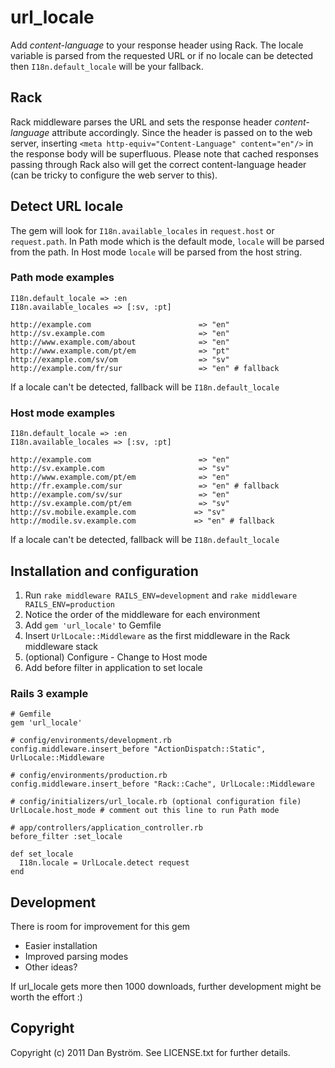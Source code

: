 # url_locale

Add _content-language_ to your response header using Rack. The locale variable is parsed from the requested URL or if no locale can be detected then `I18n.default_locale` will be your fallback.

## Rack

Rack middleware parses the URL and sets the response header _content-language_ attribute accordingly. Since the header is passed on to the web server, inserting `<meta http-equiv="Content-Language" content="en"/>` in the response body will be superfluous. Please note that cached responses passing through Rack also will get the correct content-language header (can be tricky to configure the web server to this).

## Detect URL locale

The gem will look for `I18n.available_locales` in `request.host` or `request.path`. In Path mode which is the default mode, `locale` will be parsed from the path. In Host mode `locale` will be parsed from the host string.

### Path mode examples
    
    I18n.default_locale => :en
    I18n.available_locales => [:sv, :pt]
    
    http://example.com                        => "en"
    http://sv.example.com                     => "en"
    http://www.example.com/about              => "en"
    http://www.example.com/pt/em              => "pt"
    http://example.com/sv/om                  => "sv"
    http://example.com/fr/sur                 => "en" # fallback

If a locale can't be detected, fallback will be `I18n.default_locale`

### Host mode examples

    I18n.default_locale => :en
    I18n.available_locales => [:sv, :pt]
    
    http://example.com                        => "en"
    http://sv.example.com                     => "sv"
    http://www.example.com/pt/em              => "en"
    http://fr.example.com/sur                 => "en" # fallback
    http://example.com/sv/sur                 => "en"
    http://sv.example.com/pt/em               => "sv" 
    http://sv.mobile.example.com             => "sv"
    http://modile.sv.example.com             => "en" # fallback

If a locale can't be detected, fallback will be `I18n.default_locale`

## Installation and configuration

1. Run `rake middleware RAILS_ENV=development` and `rake middleware RAILS_ENV=production`
2. Notice the order of the middleware for each environment
3. Add `gem 'url_locale'` to Gemfile
4. Insert `UrlLocale::Middleware` as the first middleware in the Rack middleware stack
5. (optional) Configure - Change to Host mode
6. Add before filter in application to set locale

### Rails 3 example

    # Gemfile
    gem 'url_locale'
    
    # config/environments/development.rb
    config.middleware.insert_before "ActionDispatch::Static", UrlLocale::Middleware
    
    # config/environments/production.rb
    config.middleware.insert_before "Rack::Cache", UrlLocale::Middleware
    
    # config/initializers/url_locale.rb (optional configuration file)
    UrlLocale.host_mode # comment out this line to run Path mode
    
    # app/controllers/application_controller.rb
    before_filter :set_locale

    def set_locale
      I18n.locale = UrlLocale.detect request
    end

## Development

There is room for improvement for this gem

- Easier installation
- Improved parsing modes
- Other ideas?

If url_locale gets more then 1000 downloads, further development might be worth the effort :)

## Copyright

Copyright (c) 2011 Dan Byström. See LICENSE.txt for
further details.

